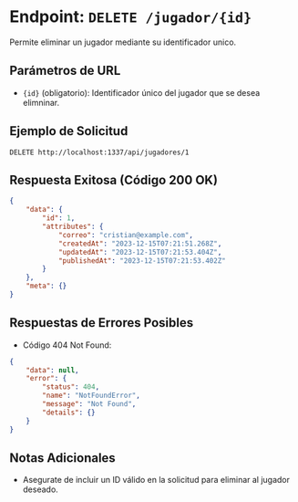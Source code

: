 # Endpoint: `DELETE /jugador/{id}`

Permite eliminar un jugador mediante su identificador unico.

## Parámetros de URL
- `{id}` (obligatorio): Identificador único del jugador que se desea elimninar.

## Ejemplo de Solicitud
```http
DELETE http://localhost:1337/api/jugadores/1
```

## Respuesta Exitosa (Código 200 OK)
```json
{
    "data": {
        "id": 1,
        "attributes": {
            "correo": "cristian@example.com",
            "createdAt": "2023-12-15T07:21:51.268Z",
            "updatedAt": "2023-12-15T07:21:53.404Z",
            "publishedAt": "2023-12-15T07:21:53.402Z"
        }
    },
    "meta": {}
}
```

## Respuestas de Errores Posibles
- Código 404 Not Found:

```json
{
    "data": null,
    "error": {
        "status": 404,
        "name": "NotFoundError",
        "message": "Not Found",
        "details": {}
    }
}
```

## Notas Adicionales

- Asegurate de incluir un ID válido en la solicitud para eliminar al jugador deseado.
